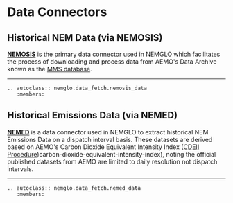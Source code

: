 # Data Connectors

## Historical NEM Data (via NEMOSIS)
[**NEMOSIS**](https://github.com/UNSW-CEEM/NEMOSIS) is the primary data connector used in NEMGLO which facilitates the process of downloading and process data from AEMO's Data Archive known as the [MMS database](https://www.aemo.com.au/energy-systems/electricity/national-electricity-market-nem/data-nem/market-data-nemweb).

---

```{eval-rst}
.. autoclass:: nemglo.data_fetch.nemosis_data
   :members:
```

## Historical Emissions Data (via NEMED)
[**NEMED**](https://github.com/dec-heim/NEMED) is a data connector used in NEMGLO to extract historical NEM Emissions Data on a dispatch interval basis. These datasets are derived based on AEMO's Carbon Dioxide Equivalent Intensity Index ([CDEII Procedure](https://www.aemo.com.au/energy-systems/electricity/national-electricity-market-nem/market-operations/settlements-and-payments/settlements/))carbon-dioxide-equivalent-intensity-index), noting the official published datasets from AEMO are limited to daily resolution not dispatch intervals.

---

```{eval-rst}
.. autoclass:: nemglo.data_fetch.nemed_data
   :members:
```
